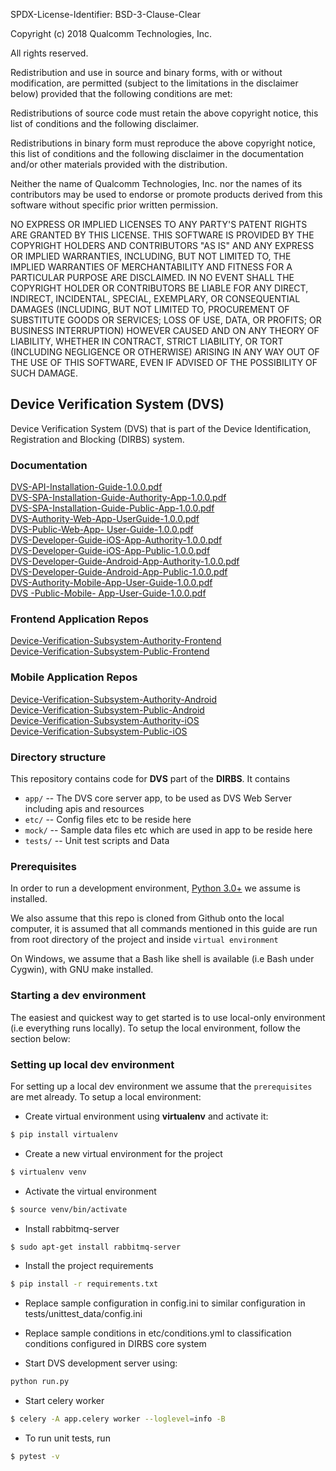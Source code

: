 SPDX-License-Identifier: BSD-3-Clause-Clear

Copyright (c) 2018 Qualcomm Technologies, Inc.

All rights reserved.

Redistribution and use in source and binary forms, with or without modification, are permitted (subject to the limitations in the disclaimer below) provided that the following conditions are met:

Redistributions of source code must retain the above copyright notice, this list of conditions and the following disclaimer.

Redistributions in binary form must reproduce the above copyright notice, this list of conditions and the following disclaimer in the documentation and/or other materials provided with the distribution.

Neither the name of Qualcomm Technologies, Inc. nor the names of its contributors may be used to endorse or promote products derived from this software without specific prior written permission.

NO EXPRESS OR IMPLIED LICENSES TO ANY PARTY'S PATENT RIGHTS ARE GRANTED BY THIS LICENSE. THIS SOFTWARE IS PROVIDED BY THE COPYRIGHT HOLDERS AND CONTRIBUTORS "AS IS" AND ANY EXPRESS OR IMPLIED WARRANTIES, INCLUDING, BUT NOT LIMITED TO, THE IMPLIED WARRANTIES OF MERCHANTABILITY AND FITNESS FOR A PARTICULAR PURPOSE ARE DISCLAIMED. IN NO EVENT SHALL THE COPYRIGHT HOLDER OR CONTRIBUTORS BE LIABLE FOR ANY DIRECT, INDIRECT, INCIDENTAL, SPECIAL, EXEMPLARY, OR CONSEQUENTIAL DAMAGES (INCLUDING, BUT NOT LIMITED TO, PROCUREMENT OF SUBSTITUTE GOODS OR SERVICES; LOSS OF USE, DATA, OR PROFITS; OR BUSINESS INTERRUPTION) HOWEVER CAUSED AND ON ANY THEORY OF LIABILITY, WHETHER IN CONTRACT, STRICT LIABILITY, OR TORT (INCLUDING NEGLIGENCE OR OTHERWISE) ARISING IN ANY WAY OUT OF THE USE OF THIS SOFTWARE, EVEN IF ADVISED OF THE POSSIBILITY OF SUCH DAMAGE.

## Device Verification System (DVS)
Device Verification System (DVS) that is part of the Device Identification,
Registration and Blocking (DIRBS) system.

### Documentation

[DVS-API-Installation-Guide-1.0.0.pdf](https://github.com/dirbs/Documentation/blob/master/Device-Verification-Subsystem/DVS-API-Installation-Guide-1.0.0.pdf)<br />
[DVS-SPA-Installation-Guide-Authority-App-1.0.0.pdf](https://github.com/dirbs/Documentation/blob/master/Device-Verification-Subsystem/DVS-SPA-Installation-Guide-Authority-App-1.0.0.pdf)<br />
[DVS-SPA-Installation-Guide-Public-App-1.0.0.pdf](https://github.com/dirbs/Documentation/blob/master/Device-Verification-Subsystem/DVS-SPA-Installation-Guide-Public-App-1.0.0.pdf)<br />
[DVS-Authority-Web-App-UserGuide-1.0.0.pdf](https://github.com/dirbs/Documentation/blob/master/Device-Verification-Subsystem/DVS-Authority-Web-App-UserGuide-1.0.0.pdf)<br />
[DVS-Public-Web-App- User-Guide-1.0.0.pdf](https://github.com/dirbs/Documentation/blob/master/Device-Verification-Subsystem/DVS-Public-Web-App-%20User-Guide-1.0.0.pdf)<br />
[DVS-Developer-Guide-iOS-App-Authority-1.0.0.pdf](https://github.com/dirbs/Documentation/blob/master/Device-Verification-Subsystem/DVS-Developer-Guide-iOS-App-Authority-1.0.0.pdf)<br />
[DVS-Developer-Guide-iOS-App-Public-1.0.0.pdf](https://github.com/dirbs/Documentation/blob/master/Device-Verification-Subsystem/DVS-Developer-Guide-iOS-App-Public-1.0.0.pdf)<br />
[DVS-Developer-Guide-Android-App-Authority-1.0.0.pdf](https://github.com/dirbs/Documentation/blob/master/Device-Verification-Subsystem/DVS-Developer-Guide-Android-App-Authority-1.0.0.pdf)<br />
[DVS-Developer-Guide-Android-App-Public-1.0.0.pdf](https://github.com/dirbs/Documentation/blob/master/Device-Verification-Subsystem/DVS-Developer-Guide-Android-App-Public-1.0.0.pdf)<br />
[DVS-Authority-Mobile-App-User-Guide-1.0.0.pdf](https://github.com/dirbs/Documentation/blob/master/Device-Verification-Subsystem/DVS-Authority-Mobile-App-User-Guide-1.0.0.pdf)<br />
[DVS -Public-Mobile- App-User-Guide-1.0.0.pdf](https://github.com/dirbs/Documentation/blob/master/Device-Verification-Subsystem/DVS%20-Public-Mobile-%20App-User-Guide-1.0.0.pdf)<br />

### Frontend Application Repos

[Device-Verification-Subsystem-Authority-Frontend](https://github.com/dirbs/Device-Verification-Subsystem-Authority-Frontend)<br />
[Device-Verification-Subsystem-Public-Frontend](https://github.com/dirbs/Device-Verification-Subsystem-Public-Frontend)<br />

### Mobile Application Repos

[Device-Verification-Subsystem-Authority-Android](https://github.com/dirbs/Device-Verification-Subsystem-Authority-Android)<br />
[Device-Verification-Subsystem-Public-Android](https://github.com/dirbs/Device-Verification-Subsystem-Public-Android)<br />
[Device-Verification-Subsystem-Authority-iOS](https://github.com/dirbs/Device-Verification-Subsystem-Authority-iOS)<br />
[Device-Verification-Subsystem-Public-iOS](https://github.com/dirbs/Device-Verification-Subsystem-Public-iOS)<br />

### Directory structure

This repository contains code for **DVS** part of the **DIRBS**. It contains

* ``app/`` -- The DVS core server app, to be used as DVS Web Server including apis and resources
* ``etc/`` -- Config files etc to be reside here
* ``mock/`` -- Sample data files etc which are used in app to be reside here
* ``tests/`` -- Unit test scripts and Data

### Prerequisites
In order to run a development environment, [Python 3.0+](https://www.python.org/download/releases/3.0/) 
we assume is installed.

We also assume that this repo is cloned from Github onto the local computer, it is assumed that 
all commands mentioned in this guide are run from root directory of the project and inside
```virtual environment```

On Windows, we assume that a Bash like shell is available (i.e Bash under Cygwin), with GNU make installed.

### Starting a dev environment
The easiest and quickest way to get started is to use local-only environment (i.e everything runs locally). To setup the local environment, follow the section below:

### Setting up local dev environment
For setting up a local dev environment we assume that the ```prerequisites``` are met already. To setup a local 
environment:
* Create virtual environment using **virtualenv** and activate it:
```bash
$ pip install virtualenv
```

* Create a new virtual environment for the project
```bash
$ virtualenv venv
```

* Activate the virtual environment
```bash
$ source venv/bin/activate
```

* Install rabbitmq-server
```bash
$ sudo apt-get install rabbitmq-server
```

* Install the project requirements
```bash
$ pip install -r requirements.txt
```

* Replace sample configuration in config.ini to similar configuration in tests/unittest_data/config.ini

* Replace sample conditions in etc/conditions.yml to classification conditions configured in DIRBS core system

* Start DVS development server using:
```bash
python run.py
```

* Start celery worker
```bash
$ celery -A app.celery worker --loglevel=info -B
```

* To run unit tests, run
```bash
$ pytest -v
```
